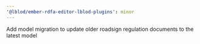 ```yaml
---
'@lblod/ember-rdfa-editor-lblod-plugins': minor
---
```


Add model migration to update older roadsign regulation documents to the latest model
